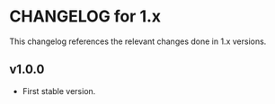 # CHANGELOG for 1.x
This changelog references the relevant changes done in 1.x versions.


## v1.0.0
* First stable version.
